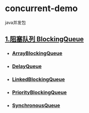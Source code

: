 # concurrent-demo
java并发包

## [1.阻塞队列 BlockingQueue](https://github.com/yangzhenlong/concurrent-demo/blob/master/1.BlockingQueue.md)
- ### [ArrayBlockingQueue](https://github.com/yangzhenlong/concurrent-demo/blob/master/1.1.ArrayBlockingQueue.md)
- ### [DelayQueue](https://github.com/yangzhenlong/concurrent-demo/blob/master/1.2.DelayQueue.md)
- ### [LinkedBlockingQueue](https://github.com/yangzhenlong/concurrent-demo/blob/master/1.3.LinkedBlockingQueue.md)
- ### [PriorityBlockingQueue](https://github.com/yangzhenlong/concurrent-demo/blob/master/1.4.PriorityBlockingQueue.md)
- ### [SynchronousQueue](https://github.com/yangzhenlong/concurrent-demo/blob/master/1.5.SynchronousQueue.md)